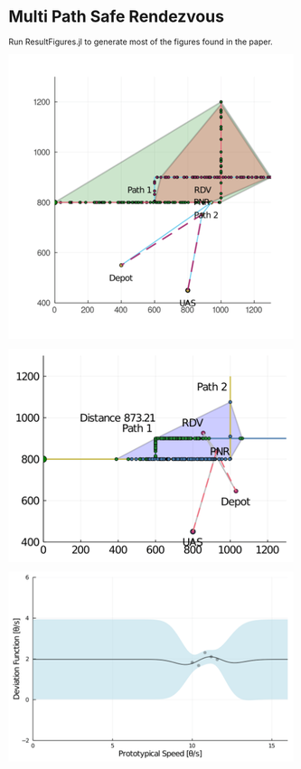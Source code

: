 # Multi Path Safe Rendezvous

Run ResultFigures.jl to generate most of the figures found in the paper.
 
![](https://github.com/gbarsih/Multi-Path-Safe-Rendezvous/blob/main/RDV_Anim.gif)

![](https://github.com/gbarsih/Multi-Path-Safe-Rendezvous/blob/main/RDV_Anim_Risk.gif)

![](https://github.com/gbarsih/Multi-Path-Safe-Rendezvous/blob/main/Learning_Anim.gif)
